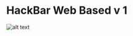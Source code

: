 # HackBar Web Based v 1
![alt text](https://raw.githubusercontent.com/robyfirnandoyusuf/HackBar-Web-Based/master/cr0t.jpg)
